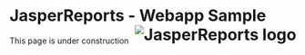 
# <a name='top'>JasperReports</a> - Webapp Sample <img src="https://jasperreports.sourceforge.net/resources/jasperreports.svg" alt="JasperReports logo" style="float:right"/>
This page is under construction
